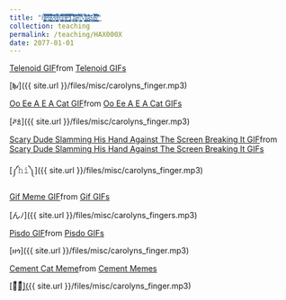 ```yaml
---
title: "ḧ̸̢̧̡̛̯̜̬̦͙̺̟̝̯̺̮̜͈̲͙̦̼̲͙̬̯͓̭͈̹͚̺̗̗̤̻̹̣̲̺̼̯̼̹̳͙̗͔̪͖̱̣̳͍̹͚̃̀̔̓̔͊̿̽̆̋̊̄̎̐̄̌͂̊̈́̎̌͐̒̅̋̎̀͑̈̅̏̊͊̅̽̃̕͘͜͜͜͜͝͝ͅͅͅē̶̛̝͈̬͕̟͎̂̓̂̽͂̋̓͆͋͛̀̾͌͛͒͆̿͂͆̇̕͝a̴̢̧̨̧̡̢̛̙̪̝̘̣͉̜̤̫͉̟͔̯̝̗͇̙̟̮̜͔͍̠͓̘̾́̑̍̓̌̋̑̽̾̿̏̌̐͒̓̐͋͆̿̓̏̐̄͒͜͜͜͝͝v̵̧̛͉̞̳͎̖͍͑̎̋͒̇̾̑̔͌̒͂̒͂̒̌̋̀̏́͑̚͠͠ȩ̵̡̧̛̛̪̳̱̮̪̹͉̬͇̖̪̦̗̺̫̼͎̬͍̈́̉́́̃͋́͊͐̿́̍̈́̂̽́̿̓̓̕͝ň̶̢̛̙͍͍̟͊̾̔͑̏̓ ̷̡̨̧̡̨̨̛̺͉̼̤̜͚̩̘̙̼̠̞̫̺̪̘̻͚̥͉̳̻͚̲͓̞̣͖̹̫̩̘͚̘̤͈͓̗̱̭̥̫̼̖̜̤̝̻̬̤̙̥͋̄́͐̈́̅̌̓̎̔͗̿̄͒̅̆͛̉̅̽̆̂̾̏̀̄͒̀͒̑͒͊̍͐̐̕͜͠͝ͅo̴̢̻͓̦̠̹̞̫̤̻͈͔͙̼̮̥̘̖͕̲̯̱̲̣̮̣̦͒̏͐̽̆̈̀̌͋̃͛̀̑͊̎̀̉̏̾͆̏̍̑̓͋̄̽̓͛̅̉͌̓̀̅̓̆́̄̕̚̚͘̕͘͠͝͝͝ř̴̛̖̼̜̯̙̬͓̰̞͙̹̮̬͊̓̀́͋͋̉̚ ̶̧̢̧̧̡̛̛̛͉̮͔̳̺̥̳̰͍̹̩̪̱̞͇̭̞͎̘̮̼̲͙͍̦̻͐̑̓͑̿͊͊̆̈́͌̔̉̓̈́͑̀̒̄͛̓̈́̓̉̐̋̀̾̓̽́̐͑͐̑̋͋̀̍̉̑̾̃̿́̐̎̉̇̓̓͗̾̕͠͠͝͠͠L̸̢̡̛̛̦̮͖̬̲̖̤̹̇̉̽̐̈́͗́͌͐̏̏̔͛̊̐̈́͐͒͑̊͗̄̏̅̊̀̆͂́͘̚͝͝͠a̷̧̨̧̰͖̫̬̬̼͙̬̙̘͎̜͕͉͓̟̬̜̭̫͉̬͔͍̝̻̯̤͚͔͍̅̈́̊̔̔̎̈́͊̈́̐͐̓́̈́͆̇̑̎́͘͝ș̴̨̛̛͛̈́͋̌́̀̈́͌͊͛ ̸̢̨͎̗̹̬̟͎͍͚̜̙̜͕͔̯̮͓̲̟̻̗̻̼̬̞͙̜̳̤̻̹͎̰̫͓̤̦̥͍͈͎̬̝̼̿̾͌͐̄͠ͅͅṼ̸̢̨̡̨̧̧̡̛̜̹̪͍̱͍̮̭̠͖̘̥͇̳̠̘̞̼̳͉̲̦̺̹̗̟̦̦̠͔͙͙̬̼͎͇̰̙̜̣̘̥̗̝͔̹̊͌͊̒̄̀͋̃̑͗͊͋̊̓̏̄̓͗̀̑̈͛͌̉̎͛̏͘͘͝ͅͅȩ̷̛̳̫̪̬͚̲̻̭̥̞̜̟͎͙̭͇̞̝͇̺͉͙̬̜̜̘̼͕̫̗̼̥̻̘̜̩̙̐͋̊̃͊̐͌̎̆̐͛̔͘͜͝͠g̴̢̬̝͎̒̅̽̍͂̕ḁ̴̢̡̧̛̝͕̬̬̬͕͇̜͇̩̦͈̣͈͖̬̫͓͇̱̯̼̺̀̇̃̅̓́̔́̏͂̊̇̿̈̍̿͋͌̀̈́̊̌̏̂̀̒̌̑̈̀͂͑͑͗͊̂͂͐̈́̉̚̚͘̚͜͝͝͠ͅş̵̧̨͎̩̝̻͓̖͍̬̦̼͙̥̪̯͎͖̺͓̦͍̗̦̹̻̰͎͙̼̖͚̠͕̤̝̻͓̣̖̘̏͌͆̆̅̈́́̈́͛̾͐̕͜͜"
collection: teaching
permalink: /teaching/HAX000X
date: 2077-01-01
---
```


<div class="tenor-gif-embed" data-postid="15336018859847704040" data-share-method="host" data-aspect-ratio="1.33155" data-width="100%"><a href="https://tenor.com/view/telenoid-gif-15336018859847704040">Telenoid GIF</a>from <a href="https://tenor.com/search/telenoid-gifs">Telenoid GIFs</a></div> <script type="text/javascript" async src="https://tenor.com/embed.js"></script>
 
[𝖍𝒾]({{ site.url }}/files/misc/carolyns_finger.mp3)



<div class="tenor-gif-embed" data-postid="11513708765162056600" data-share-method="host" data-aspect-ratio="1.77857" data-width="100%"><a href="https://tenor.com/view/oo-ee-a-e-a-cat-gif-11513708765162056600">Oo Ee A E A Cat GIF</a>from <a href="https://tenor.com/search/oo+ee+a+e+a+cat-gifs">Oo Ee A E A Cat GIFs</a></div> <script type="text/javascript" async src="https://tenor.com/embed.js"></script>
 
[ꈚꊛ]({{ site.url }}/files/misc/carolyns_finger.mp3)


<div class="tenor-gif-embed" data-postid="12850076325331019710" data-share-method="host" data-aspect-ratio="0.941667" data-width="100%"><a href="https://tenor.com/view/scary-dude-slamming-his-hand-against-the-screen-breaking-it-gif-12850076325331019710">Scary Dude Slamming His Hand Against The Screen Breaking It GIF</a>from <a href="https://tenor.com/search/scary+dude+slamming+his+hand+against+the+screen+breaking+it-gifs">Scary Dude Slamming His Hand Against The Screen Breaking It GIFs</a></div> <script type="text/javascript" async src="https://tenor.com/embed.js"></script>
 
[༼𝚑𝚒༽]({{ site.url }}/files/misc/carolyns_finger.mp3)



<div class="tenor-gif-embed" data-postid="195705837255404230" data-share-method="host" data-aspect-ratio="0.900474" data-width="100%"><a href="https://tenor.com/view/gif-meme-silly-hi-hello-gif-195705837255404230">Gif Meme GIF</a>from <a href="https://tenor.com/search/gif-gifs">Gif GIFs</a></div> <script type="text/javascript" async src="https://tenor.com/embed.js"></script>
 
[んﾉ]({{ site.url }}/files/misc/carolyns_fingers.mp3)



<div class="tenor-gif-embed" data-postid="4623647857046952704" data-share-method="host" data-aspect-ratio="0.559322" data-width="100%"><a href="https://tenor.com/view/pisdo-gif-4623647857046952704">Pisdo GIF</a>from <a href="https://tenor.com/search/pisdo-gifs">Pisdo GIFs</a></div> <script type="text/javascript" async src="https://tenor.com/embed.js"></script>
 
[ዘጎ]({{ site.url }}/files/misc/carolyns_finger.mp3)



<div class="tenor-gif-embed" data-postid="5382365774868514803" data-share-method="host" data-aspect-ratio="0.978261" data-width="100%"><a href="https://tenor.com/view/cement-cat-silly-concerned-hungry-gif-5382365774868514803">Cement Cat Meme</a>from <a href="https://tenor.com/search/cement-memes">Cement Memes</a></div> <script type="text/javascript" async src="https://tenor.com/embed.js"></script>
 
[𝘩⃨⃰𝘪⃨⃰]({{ site.url }}/files/misc/carolyns_finger.mp3)